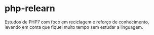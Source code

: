 # php-relearn
Estudos de PHP7 com foco em reciclagem e reforço de conhecimento, levando em conta que fiquei muito tempo sem estudar a linguagem.
